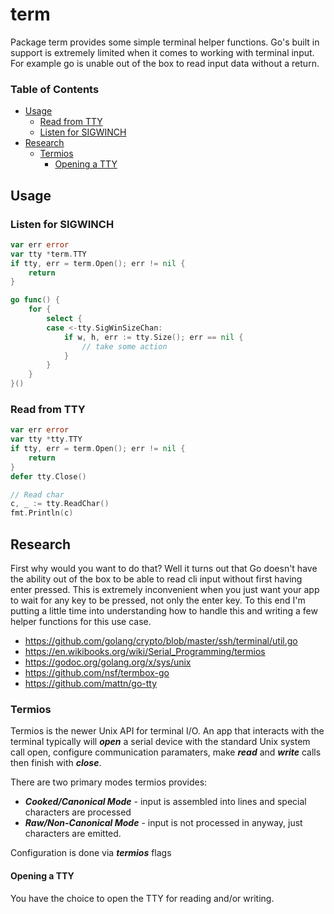 # term
Package term provides some simple terminal helper functions. Go's built in support is extremely
limited when it comes to working with terminal input. For example go is unable out of the box to
read input data without a return.

### Table of Contents
* [Usage](#usage)
  * [Read from TTY](#read-from-tty)
  * [Listen for SIGWINCH](#listen-for-sigwinch)
* [Research](#research)
  * [Termios](#termios)
    * [Opening a TTY](#opening-a-tty)

## Usage <a name="usage"></a>

### Listen for SIGWINCH <a name="listen-for-sigwinch"></a>
```go
var err error
var tty *term.TTY
if tty, err = term.Open(); err != nil {
	return
}

go func() {
	for {
		select {
		case <-tty.SigWinSizeChan:
			if w, h, err := tty.Size(); err == nil {
				// take some action
			}
		}
	}
}()
```

### Read from TTY <a name="read-from-tty"></a>
```go
var err error
var tty *tty.TTY
if tty, err = term.Open(); err != nil {
	return
}
defer tty.Close()

// Read char
c, _ := tty.ReadChar()
fmt.Println(c)
```

## Research <a name="research"></a>
First why would you want to do that?  Well it turns out that Go doesn't have the ability out of
the box to be able to read cli input without first having enter pressed. This is extremely
inconvenient when you just want your app to wait for any key to be pressed, not only the enter
key. To this end I'm putting a little time into understanding how to handle this and writing
a few helper functions for this use case.

* https://github.com/golang/crypto/blob/master/ssh/terminal/util.go
* https://en.wikibooks.org/wiki/Serial_Programming/termios
* https://godoc.org/golang.org/x/sys/unix
* https://github.com/nsf/termbox-go
* https://github.com/mattn/go-tty

### Termios <a name="termios">
Termios is the newer Unix API for terminal I/O. An app that interacts with the terminal typically
will ***open*** a serial device with the standard Unix system call open, configure communication
paramaters, make ***read*** and ***write*** calls then finish with ***close***.

There are two primary modes termios provides:
* ***Cooked/Canonical Mode*** - input is assembled into lines and special characters are processed
* ***Raw/Non-Canonical Mode*** - input is not processed in anyway, just characters are emitted.

Configuration is done via ***termios*** flags

#### Opening a TTY <a name="opening-a-tty">
You have the choice to open the TTY for reading and/or writing.
